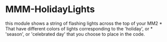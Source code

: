 # MMM-HolidayLights
this module shows a string of flashing lights across the top of your MM2  * That have different colors of lights corresponding to the 'holiday', or  * 'season', or 'celebrated day' that you choose to place in the code.
